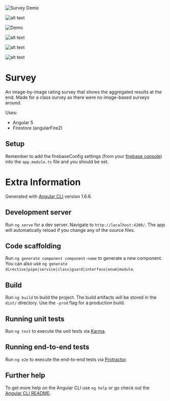 ![Survey Demo](https://gfycat.com/WetAcceptableAfricanaugurbuzzard "Demo")

![alt text](/path/to/img.jpg "Title")

<img src="https://gfycat.com/WetAcceptableAfricanaugurbuzzard" title="Demo" />

![alt text](https://i.imgur.com/MPukTUZ.jpg "Title")

![alt text](https://gfycat.com/WetAcceptableAfricanaugurbuzzard "Title")


![alt text][logo]

[logo]: https://gfycat.com/WetAcceptableAfricanaugurbuzzard "Logo Title Text 2"


# Survey

An image-by-image rating survey that shows the aggregated results at the end. Made for a class survey as there were no image-based surveys around.

Uses: 
- Angular 5
- Firestore (angularFire2)

## Setup

Remember to add the firebaseConfig settings (from your [firebase console](https://console.firebase.google.com/)) into the `app.module.ts` file and you should be set.

# Extra Information

Generated with [Angular CLI](https://github.com/angular/angular-cli) version 1.6.6.

## Development server

Run `ng serve` for a dev server. Navigate to `http://localhost:4200/`. The app will automatically reload if you change any of the source files.

## Code scaffolding

Run `ng generate component component-name` to generate a new component. You can also use `ng generate directive|pipe|service|class|guard|interface|enum|module`.

## Build

Run `ng build` to build the project. The build artifacts will be stored in the `dist/` directory. Use the `-prod` flag for a production build.

## Running unit tests

Run `ng test` to execute the unit tests via [Karma](https://karma-runner.github.io).

## Running end-to-end tests

Run `ng e2e` to execute the end-to-end tests via [Protractor](http://www.protractortest.org/).

## Further help

To get more help on the Angular CLI use `ng help` or go check out the [Angular CLI README](https://github.com/angular/angular-cli/blob/master/README.md).
